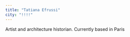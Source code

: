 ```yaml
---
title: "Tatiana Efrussi"
city: "!!!!"
---
```


Artist and architecture historian. Currently based in Paris
